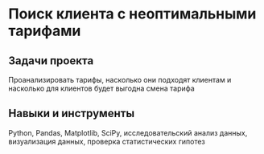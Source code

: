 # Поиск клиента с неоптимальными тарифами



## Задачи проекта

Проанализировать тарифы, насколько они подходят клиентам и насколько для клиентов будет выгодна смена тарифа

## Навыки и инструменты

Python, Pandas, Matplotlib, SciPy, исследовательский анализ данных, визуализация данных, проверка статистических гипотез